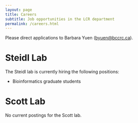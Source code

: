 ```yaml
---
layout: page
title: Careers
subtitle: Job opportunities in the LCR department
permalink: /careers.html
---
```


Please direct applications to Barbara Yuen (byuen@bccrc.ca).

# Steidl Lab

The Steidl lab is currently hiring the following positions:

* Bioinformatics graduate students

# Scott Lab

No current postings for the Scott lab.
